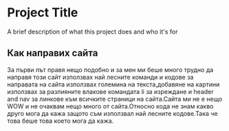 
# Project Title

A brief description of what this project does and who it's for


## Как направих сайта

За първи път правя нещо подобно и за мен ми беше много трудно да направя този сайт използвах най лесните команди и кодове за направата на сайта използвах големина на текста,добавяне на картини използвах за разлияните влакове командата li за изреждане и header and nav за линкове към всичките страници на сайта.Сайта ми не е нещо WOW и не очаквам нещо много от сайта.Относно кода не знам какво друго мога да кажа защото съм използвал най лесните кодове.Така че това беше това което мога да кажа.
